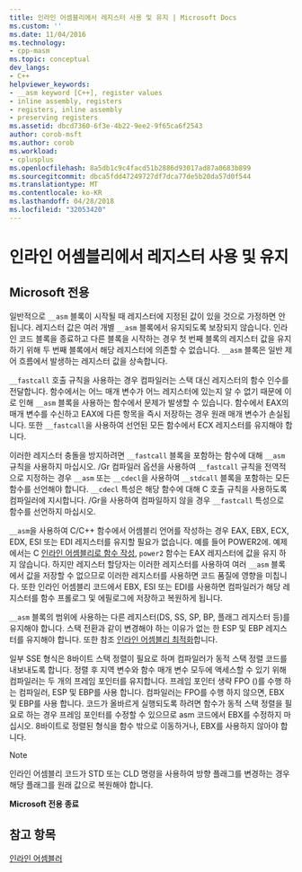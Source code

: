 ```yaml
---
title: 인라인 어셈블리에서 레지스터 사용 및 유지 | Microsoft Docs
ms.custom: ''
ms.date: 11/04/2016
ms.technology:
- cpp-masm
ms.topic: conceptual
dev_langs:
- C++
helpviewer_keywords:
- __asm keyword [C++], register values
- inline assembly, registers
- registers, inline assembly
- preserving registers
ms.assetid: dbcd7360-6f3e-4b22-9ee2-9f65ca6f2543
author: corob-msft
ms.author: corob
ms.workload:
- cplusplus
ms.openlocfilehash: 8a5db1c9c4facd51b2886d93017ad87a0683b899
ms.sourcegitcommit: dbca5fdd47249727df7dca77de5b20da57d0f544
ms.translationtype: MT
ms.contentlocale: ko-KR
ms.lasthandoff: 04/28/2018
ms.locfileid: "32053420"
---
```

# <a name="using-and-preserving-registers-in-inline-assembly"></a>인라인 어셈블리에서 레지스터 사용 및 유지
## <a name="microsoft-specific"></a>Microsoft 전용  
 일반적으로 `__asm` 블록이 시작될 때 레지스터에 지정된 값이 있을 것으로 가정하면 안 됩니다. 레지스터 값은 여러 개별 `__asm` 블록에서 유지되도록 보장되지 않습니다. 인라인 코드 블록을 종료하고 다른 블록을 시작하는 경우 첫 번째 블록의 레지스터 값을 유지하기 위해 두 번째 블록에서 해당 레지스터에 의존할 수 없습니다. `__asm` 블록은 일반 제어 흐름에서 발생하는 레지스터 값을 상속합니다.  
  
 `__fastcall` 호출 규칙을 사용하는 경우 컴파일러는 스택 대신 레지스터의 함수 인수를 전달합니다. 함수에서는 어느 매개 변수가 어느 레지스터에 있는지 알 수 없기 때문에 이로 인해 `__asm` 블록을 사용하는 함수에서 문제가 발생할 수 있습니다. 함수에서 EAX의 매개 변수를 수신하고 EAX에 다른 항목을 즉시 저장하는 경우 원래 매개 변수가 손실됩니다. 또한 `__fastcall`을 사용하여 선언된 모든 함수에서 ECX 레지스터를 유지해야 합니다.  
  
 이러한 레지스터 충돌을 방지하려면 `__fastcall` 블록을 포함하는 함수에 대해 `__asm` 규칙을 사용하지 마십시오. /Gr 컴파일러 옵션을 사용하여 `__fastcall` 규칙을 전역적으로 지정하는 경우 `__asm` 또는 `__cdecl`을 사용하여 `__stdcall` 블록을 포함하는 모든 함수를 선언해야 합니다. `__cdecl` 특성은 해당 함수에 대해 C 호출 규칙을 사용하도록 컴파일러에 지시합니다. /Gr을 사용하여 컴파일하지 않을 경우 `__fastcall` 특성으로 함수를 선언하지 마십시오.  
  
 `__asm`을 사용하여 C/C++ 함수에서 어셈블리 언어를 작성하는 경우 EAX, EBX, ECX, EDX, ESI 또는 EDI 레지스터를 유지할 필요가 없습니다. 예를 들어 POWER2에. 예제에서는 C [인라인 어셈블리로 함수 작성](../../assembler/inline/writing-functions-with-inline-assembly.md), `power2` 함수는 EAX 레지스터에 값을 유지 하지 않습니다. 하지만 레지스터 할당자는 이러한 레지스터를 사용하여 여러 `__asm` 블록에서 값을 저장할 수 없으므로 이러한 레지스터를 사용하면 코드 품질에 영향을 미칩니다. 또한 인라인 어셈블리 코드에서 EBX, ESI 또는 EDI를 사용하면 컴파일러가 해당 레지스터를 함수 프롤로그 및 에필로그에 저장하고 복원하게 됩니다.  
  
 `__asm` 블록의 범위에 사용하는 다른 레지스터(DS, SS, SP, BP, 플래그 레지스터 등)를 유지해야 합니다. 스택 전환과 같이 변경해야 하는 이유가 없는 한 ESP 및 EBP 레지스터를 유지해야 합니다. 또한 참조 [인라인 어셈블리 최적화](../../assembler/inline/optimizing-inline-assembly.md)합니다.  
  
 일부 SSE 형식은 8바이트 스택 정렬이 필요로 하며 컴파일러가 동적 스택 정렬 코드를 내보내도록 합니다. 정렬 후 지역 변수와 함수 매개 변수 모두에 액세스할 수 있기 위해 컴파일러는 두 개의 프레임 포인터를 유지합니다.  프레임 포인터 생략 FPO ()를 수행 하는 컴파일러, ESP 및 EBP를 사용 합니다.  컴파일러는 FPO를 수행 하지 않으면, EBX 및 EBP를 사용 합니다. 코드가 올바르게 실행되도록 하려면 함수가 동적 스택 정렬을 필요로 하는 경우 프레임 포인터를 수정할 수 있으므로 asm 코드에서 EBX를 수정하지 마십시오. 8바이트로 정렬된 형식을 함수 밖으로 이동하거나, EBX를 사용하지 않아야 합니다.  
  
> [!NOTE]
>  인라인 어셈블리 코드가 STD 또는 CLD 명령을 사용하여 방향 플래그를 변경하는 경우 해당 플래그를 원래 값으로 복원해야 합니다.  
  
 **Microsoft 전용 종료**  
  
## <a name="see-also"></a>참고 항목  
 [인라인 어셈블러](../../assembler/inline/inline-assembler.md)